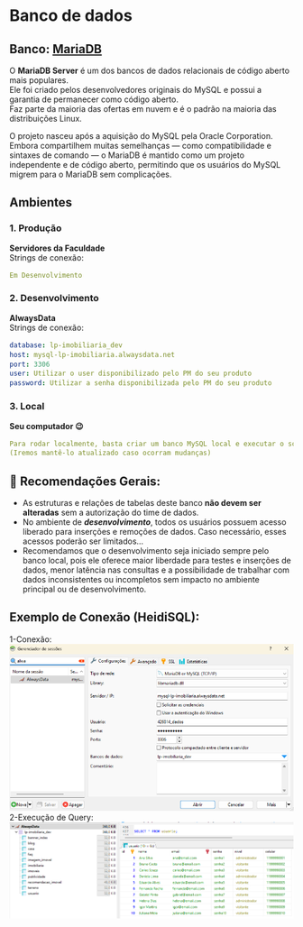 # Banco de dados 
## Banco: [MariaDB](https://mariadb.org/)

O **MariaDB Server** é um dos bancos de dados relacionais de código aberto mais populares.  
Ele foi criado pelos desenvolvedores originais do MySQL e possui a garantia de permanecer como código aberto.  
Faz parte da maioria das ofertas em nuvem e é o padrão na maioria das distribuições Linux.  

O projeto nasceu após a aquisição do MySQL pela Oracle Corporation.  
Embora compartilhem muitas semelhanças — como compatibilidade e sintaxes de comando — o MariaDB é mantido como um projeto independente e de código aberto, permitindo que os usuários do MySQL migrem para o MariaDB sem complicações.


##  Ambientes

### 1. Produção
**Servidores da Faculdade**<br>
Strings de conexão:
```yaml
Em Desenvolvimento
```

### 2. Desenvolvimento
**AlwaysData**<br>
Strings de conexão:
```yaml
database: lp-imobiliaria_dev
host: mysql-lp-imobiliaria.alwaysdata.net
port: 3306
user: Utilizar o user disponibilizado pelo PM do seu produto
password: Utilizar a senha disponibilizada pelo PM do seu produto
```

### 3. Local
**Seu computador 😉**<br>
```yaml
Para rodar localmente, basta criar um banco MySQL local e executar o script disponibilizado neste repositório.  
(Iremos mantê-lo atualizado caso ocorram mudanças)
```

## 📝 Recomendações Gerais:
- As estruturas e relações de tabelas deste banco **não devem ser alteradas** sem a autorização do time de dados.
- No ambiente de <i><b>desenvolvimento</b></i>, todos os usuários possuem acesso liberado para inserções e remoções de dados. Caso necessário, esses acessos poderão ser limitados...
- Recomendamos que o desenvolvimento seja iniciado sempre pelo banco local, pois ele oferece maior liberdade para testes e inserções de dados, menor latência nas consultas e a possibilidade de trabalhar com dados inconsistentes ou incompletos sem impacto no ambiente principal ou de desenvolvimento.

## Exemplo de Conexão (HeidiSQL):
1-Conexão:
![alt text](image-2.png)
2-Execução de Query:
![alt text](image-1.png)

